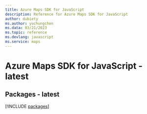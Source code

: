 ```yaml
---
title: Azure Maps SDK for JavaScript
description: Reference for Azure Maps SDK for JavaScript
author: dubiety
ms.author: yuchungchen
ms.data: 03/21/2023
ms.topic: reference
ms.devlang: javascript
ms.service: maps
---
```

# Azure Maps SDK for JavaScript - latest
## Packages - latest
[!INCLUDE [packages](maps-index.md)]